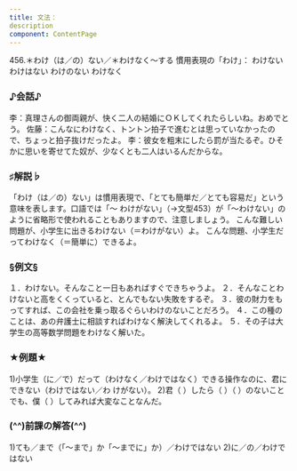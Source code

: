 ```yaml
---
title: 文法：
description
component: ContentPage
---
```



456.＊わけ（は／の）ない／＊わけなく～する
慣用表現の「わけ」： わけない
わけはない
わけのない
わけなく
### ♪会話♪
李：真理さんの御両親が、快く二人の結婚にＯＫしてくれたらしいね。おめでとう。
佐藤：こんなにわけなく、トントン拍子で進むとは思っていなかったので、ちょっと拍子抜けだったよ。
李：彼女を粗末にしたら罰が当たるぞ。ひそかに思いを寄せてた奴が、少なくとも二人はいるんだからな。
### ♯解説♭
「わけ（は／の）ない」は慣用表現で、「とても簡単だ／とても容易だ」という意味を表します。口語では「～ わけがない」（→文型453）が「～わけない」のように省略形で使われることもありますので、注意しましょう。
こんな難しい問題が、小学生に出きるわけない（＝わけがない）よ。 こんな問題、小学生だってわけなく（＝簡単に）できるよ。
### §例文§
１．わけない。そんなこと一日もあればすぐできちゃうよ。
２．そんなことわけないと高をくくっていると、とんでもない失敗をするぞ。
３．彼の財力をもってすれば、この会社を乗っ取るぐらいわけのないことだろう。
４．この種のことは、あの弁護士に相談すればわけなく解決してくれるよ。
５．その子は大学生の高等数学問題をわけなく解いた。
### ★例題★
1)小学生（に／で）だって（わけなく／わけではなく）できる操作なのに、君にできない（わけではない／わ
けがない）。
2)君（ ）したら（ ）（ ）のないことでも、僕（ ）してみれば大変なことなんだ。
### (^^)前課の解答(^^)
1)ても／まで（「～まで」か「～までに」か）／わけではない
2)に／の／わけではない
